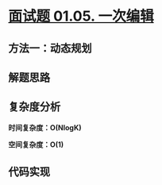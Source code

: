 # [面试题 01.05. 一次编辑](https://leetcode-cn.com/problems/one-away-lcci/)

## 方法一：动态规划

## 解题思路



## 复杂度分析

**时间复杂度：O(NlogK)**

**空间复杂度：O(1)** 

## 代码实现

```golang

```